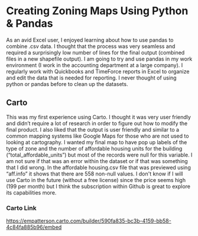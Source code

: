 # Creating Zoning Maps Using Python & Pandas
As an avid Excel user, I enjoyed learning about how to use pandas to combine .csv data. I thought that the process was very seamless and required a surprisingly low number of lines for the final output (combined files in a new shapefile output). I am going to try and use pandas in my work environment (I work in the accounting department at a large company). I regularly work with Quickbooks and TimeForce reports in Excel to organize and edit the data that is needed for reporting. I never thought of using python or pandas before to clean up the datasets. 

## Carto
This was my first experience using Carto. I thought it was very user friendly and didn’t require a lot of research in order to figure out how to modify the final product. I also liked that the output is user friendly and similar to a common mapping systems like Google Maps for those who are not used to looking at cartography. I wanted my final map to have pop up labels of the type of zone and the number of affordable housing units for the building (“total_affordable_units”) but most of the records were null for this variable. I am not sure if that was an error within the dataset or if that was something that I did wrong. In the affordable housing.csv file that was previewed using “aff.info” it shows that there are 558 non-null values. I don't know if I will use Carto in the future (without a free license) since the price seems high (199 per month) but I think the subscription within Github is great to explore its capabilities more. 


### Carto Link
https://empatterson.carto.com/builder/590fa835-bc3b-4159-bb58-4c84fa885b96/embed
